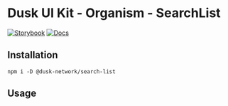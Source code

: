 # Dusk UI Kit - Organism - SearchList

[![Storybook](https://img.shields.io/badge/Storybook-Component_Playground-%23FF4785?style=flat&logo=storybook)](https://dusk-network.github.io/dusk-ui-kit/?path=/story/components-atoms-search-list)
[![Docs](https://img.shields.io/badge/Documentation-%235E35CF?style=flat)](https://dusk-network.github.io/dusk-ui-kit/docs/components/atoms/search-list)

## Installation

```
npm i -D @dusk-network/search-list
```

## Usage

<!-- MARKDOWN-AUTO-DOCS:START (CODE:src=../../../examples/src/SearchList.svelte) -->
<!-- MARKDOWN-AUTO-DOCS:END -->

